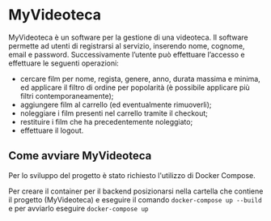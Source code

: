 # MyVideoteca

MyVideoteca è un software per la gestione di una videoteca. Il software permette ad utenti di registrarsi al servizio, inserendo nome, cognome, email e password. Successivamente l’utente può effettuare l’accesso e effettuare le seguenti operazioni:
- cercare film per nome, regista, genere, anno, durata massima e minima, ed applicare il filtro di ordine per popolarità (è possibile applicare più filtri contemporaneamente);
- aggiungere film al carrello (ed eventualmente rimuoverli);
- noleggiare i film presenti nel carrello tramite il checkout;
- restituire i film che ha precedentemente noleggiato;
- effettuare il logout.

## Come avviare MyVideoteca
Per lo sviluppo del progetto è stato richiesto l'utilizzo di Docker Compose.

Per creare il container per il backend posizionarsi nella cartella che contiene il progetto (MyVideoteca) e eseguire il comando
` docker-compose up --build `
e per avviarlo eseguire
` docker-compose up `
